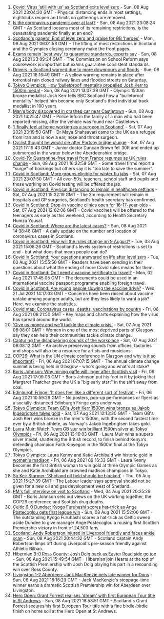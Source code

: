 1. [Covid: Virus 'still with us' as Scotland exits level zero](https://www.bbc.co.uk/news/uk-scotland-58136277) - Sun, 08 Aug 2021 23:04:30 GMT - Physical distancing ends in most settings, nightclubs reopen and limits on gatherings are removed.
2. [Is the coronavirus pandemic over at last?](https://www.bbc.co.uk/news/uk-scotland-58112939) - Sun, 08 Aug 2021 23:08:24 GMT - As Scotland loosens most of its remaining restrictions, is the devastating pandemic finally at an end?
3. [Scotland's papers: End of level zero and praise for GB 'heroes'](https://www.bbc.co.uk/news/uk-scotland-58142755) - Mon, 09 Aug 2021 06:01:53 GMT - The lifting of most restrictions in Scotland and the Olympics closing ceremony make the front pages.
4. [Exams remain 'best way' to guarantee standards, experts say](https://www.bbc.co.uk/news/uk-scotland-58139111) - Sun, 08 Aug 2021 23:09:24 GMT - The Commission on School Reform says coursework is important but exams guarantee consistent standards.
5. [Drivers in Scotland warned due to more downpours and floods](https://www.bbc.co.uk/news/uk-scotland-58136344) - Sun, 08 Aug 2021 18:16:49 GMT - A yellow warning remains in place after torrential rain closed railway lines and flooded streets on Saturday.
6. [Tokyo Olympics: How 'bulletproof' mentality propelled Josh Kerr to 1500m medal](https://www.bbc.co.uk/sport/olympics/58138363) - Sun, 08 Aug 2021 13:07:38 GMT - Olympic 1500m bronze medallist Josh Kerr tells BBC Scotland how a "bulletproof mentality" helped him become only Scotland's third individual track medallist in 100 years.
7. [Man's body discovered in crashed car near Castletown](https://www.bbc.co.uk/news/uk-scotland-highlands-islands-58138732) - Sun, 08 Aug 2021 14:25:47 GMT - Police inform the family of a man who had been reported missing, after the vehicle was found near Castletown.
8. ['I finally feel at home working as a surgeon in Scotland'](https://www.bbc.co.uk/news/uk-scotland-tayside-central-57500670) - Sat, 07 Aug 2021 23:19:50 GMT - Dr Maya Shahsavari came to the UK as a refugee from Iran and is now a ear, nose and throat surgeon.
9. [Cyclist thought he would die after Portsoy bridge plunge](https://www.bbc.co.uk/news/uk-scotland-north-east-orkney-shetland-58129268) - Sat, 07 Aug 2021 17:19:43 GMT - Junior doctor Duncan Brown fell 30ft and ended up submerged in the water below the Aberdeenshire bridge.
10. [Covid-19: Quarantine-free travel from France resumes as UK rules change](https://www.bbc.co.uk/news/uk-58130944) - Sun, 08 Aug 2021 16:32:59 GMT - Some travel firms report a "surge" of bookings but others say it is "too late to save the summer".
11. [Covid in Scotland: More groups eligible for winter flu jabs](https://www.bbc.co.uk/news/uk-scotland-58131218) - Sat, 07 Aug 2021 23:07:50 GMT - All over-50s, teachers, school staff and pupils and those working on Covid testing will be offered the jab.
12. [Covid in Scotland: Physical distancing to remain in healthcare settings](https://www.bbc.co.uk/news/uk-scotland-58130484) - Sat, 07 Aug 2021 15:32:19 GMT - The 2m requirement will remain in hospitals and GP surgeries, Scotland's health secretary has confirmed.
13. [Covid in Scotland: Drop-in vaccine clinics open for 16-17-year-olds](https://www.bbc.co.uk/news/uk-scotland-58128523) - Sat, 07 Aug 2021 12:02:06 GMT - Covid vaccines will be offered to the teenagers as early as this weekend, according to Health Secretary Humza Yousaf.
14. [Covid in Scotland: Where are the latest cases?](https://www.bbc.co.uk/news/uk-scotland-53511877) - Sun, 08 Aug 2021 14:38:46 GMT - A daily update on the number and location of coronavirus cases in Scotland.
15. [Covid in Scotland: How will the rules change on 9 August?](https://www.bbc.co.uk/news/uk-scotland-53166816) - Tue, 03 Aug 2021 15:08:26 GMT - Scotland's levels system of restrictions is set to end - but what does that mean people can do?
16. [Covid in Scotland: Your questions answered on life after level zero](https://www.bbc.co.uk/news/uk-scotland-58071989) - Tue, 03 Aug 2021 15:55:50 GMT - Readers have been sending in their questions about what the ending of more Covid rules means for them.
17. [Covid in Scotland: Do I need a vaccine certificate to travel?](https://www.bbc.co.uk/news/uk-scotland-57519070) - Mon, 02 Aug 2021 17:45:05 GMT - The documents could be used in an international vaccine passport programme enabling foreign travel.
18. [Covid in Scotland: Are young people slowing the vaccine drive?](https://www.bbc.co.uk/news/uk-scotland-57915106) - Wed, 21 Jul 2021 14:17:03 GMT - Concerns have been raised about vaccine uptake among younger adults, but are they less likely to want a jab? Here, we examine the statistics.
19. [Covid map: Coronavirus cases, deaths, vaccinations by country](https://www.bbc.co.uk/news/world-51235105) - Fri, 06 Aug 2021 09:21:50 GMT - Key maps and charts explaining how the virus has spread around the world.
20. ['Give us money and we’ll tackle the climate crisis'](https://www.bbc.co.uk/news/uk-scotland-58102100) - Sat, 07 Aug 2021 08:08:01 GMT - Women in one of the most deprived parts of Glasgow say they can help their communities tackle climate change.
21. [Capturing the disappearing sounds of the workplace](https://www.bbc.co.uk/news/uk-scotland-tayside-central-58056235) - Sat, 07 Aug 2021 08:08:12 GMT - An archive preserving sounds from offices, factories and shops will also be a resource for artists and musicians.
22. [COP26: What is the UN climate conference in Glasgow and why is it so important?](https://www.bbc.co.uk/news/science-environment-56901261) - Fri, 06 Aug 2021 07:07:15 GMT - The annual climate change summit is being held in Glasgow - who's going and what's at stake?
23. [Boris Johnson: Why mining gaffe will linger after Scottish visit](https://www.bbc.co.uk/news/uk-scotland-58117514) - Fri, 06 Aug 2021 17:09:03 GMT - Boris Johnson put his foot in it by joking that Margaret Thatcher gave the UK a "big early start" in the shift away from coal.
24. [Edinburgh Fringe: 'It does feel like a different sort of festival'](https://www.bbc.co.uk/news/uk-scotland-edinburgh-east-fife-58114299) - Fri, 06 Aug 2021 10:59:29 GMT - No posters, pop-up performances or flyers as a socially-distanced Edinburgh Fringe gets under way.
25. [Tokyo Olympics: Team GB's Josh Kerr 1500m wins bronze as Jakob Ingebrigtsen takes gold](https://www.bbc.co.uk/sport/av/olympics/58128309) - Sat, 07 Aug 2021 12:13:30 GMT - Team GB's Josh Kerr wins bronze in the men's 1500m, with the second fastest time ever by a British athlete, as Norway's Jakob Ingebrigtsen takes gold.
26. [Laura Muir: Watch Team GB star win brilliant 1500m silver at Tokyo Olympics](https://www.bbc.co.uk/sport/av/olympics/58119293) - Fri, 06 Aug 2021 13:16:03 GMT - Laura Muir wins a superb silver medal, shattering the British record, to finish behind Kenya's defending champion Faith Kipyegon in the 1500m final at the Tokyo Olympics.
27. [Tokyo Olympics: Laura Kenny and Katie Archibald win historic gold in women's madison](https://www.bbc.co.uk/sport/av/olympics/58113831) - Fri, 06 Aug 2021 09:16:33 GMT - Laura Kenny becomes the first British woman to win gold at three Olympic Games as she and Katie Archibald are crowned madison champions in Tokyo.
28. [Sir Keir Starmer: 'Shetland oil field should be blocked'](https://www.bbc.co.uk/news/uk-scotland-58103993) - Thu, 05 Aug 2021 15:27:39 GMT - The Labour leader says approval should not be given for a new oil and gas development west of Shetland.
29. [PM's full interview on visit to Scotland](https://www.bbc.co.uk/news/uk-scotland-58094228) - Wed, 04 Aug 2021 20:25:29 GMT - Boris Johnson sets out views on the UK working together, the COP26 conference and Scottish drug deaths.
30. [Celtic 6-0 Dundee: Kyogo Furuhashi scores hat-trick as Ange Postecoglou gets first league win](https://www.bbc.co.uk/sport/football/58044205) - Sun, 08 Aug 2021 15:52:00 GMT - The outstanding Kyogo Furuhashi scores a hat-trick as Celtic sweep aside Dundee to give manager Ange Postecoglou a rousing first Scottish Premiership victory in front of 24,500 fans.
31. [Scotland: Andy Robertson injured in Liverpool friendly and faces ankle scan](https://www.bbc.co.uk/sport/football/58141099) - Sun, 08 Aug 2021 20:44:32 GMT - Scotland captain Andy Robertson limps off during Liverpool's pre-season friendly against Athletic Bilbao.
32. [Hibernian 3-0 Ross County: Josh Doig back as Easter Road side go top](https://www.bbc.co.uk/sport/football/58044203) - Sun, 08 Aug 2021 15:49:54 GMT - Hibernian join Hearts at the top of the Scottish Premiership with Josh Doig playing his part in a resounding win over Ross County.
33. [Livingston 1-2 Aberdeen: Jack MacKenzie nets late winner for Dons](https://www.bbc.co.uk/sport/football/58044204) - Sun, 08 Aug 2021 16:16:20 GMT - Jack MacKenzie's stoppage-time winner earns a dramatic Scottish Premiership win for Aberdeen over Livingston.
34. [Hero Open: Grant Forrest realises 'dream' with first European Tour title in St Andrews](https://www.bbc.co.uk/sport/golf/58140852) - Sun, 08 Aug 2021 18:53:51 GMT - Scotland's Grant Forrest secures his first European Tour title with a fine birdie-birdie finish on home soil at the Hero Open at St Andrews.
